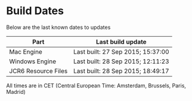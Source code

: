 # Build Dates

Below are the last known dates to updates

Part | Last build update
-----|-----
Mac Engine | Last built: 27 Sep 2015; 15:37:00
Windows Engine | Last built: 28 Sep 2015; 12:11:23
JCR6 Resource Files | Last built: 28 Sep 2015; 18:49:17
All times are in CET (Central European Time: Amsterdam, Brussels, Paris, Madrid)



